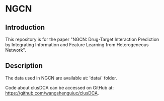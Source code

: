 # NGCN

## Introduction

This repository is for the paper "NGCN: Drug-Target Interaction Prediction by Integrating Information and Feature Learning from Heterogeneous Network".

## Description

The data used in NGCN are available at: 'data/' folder.

Code about clusDCA can be accessed on GitHub at: https://github.com/wangshenguiuc/clusDCA.
